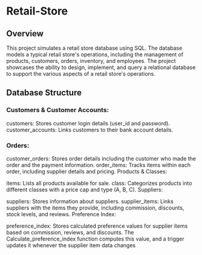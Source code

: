 # Retail-Store
## Overview
This project simulates a retail store database using SQL. The database models a typical retail store's operations, including the management of products, customers, orders, inventory, and employees. The project showcases the ability to design, implement, and query a relational database to support the various aspects of a retail store's operations.
## Database Structure
### Customers & Customer Accounts:

customers: Stores customer login details (user_id and password).
customer_accounts: Links customers to their bank account details.
### Orders:

customer_orders: Stores order details including the customer who made the order and the payment information.
order_items: Tracks items within each order, including supplier details and pricing.
Products & Classes:

items: Lists all products available for sale.
class: Categorizes products into different classes with a price cap and type (A, B, C).
Suppliers:

suppliers: Stores information about suppliers.
supplier_items: Links suppliers with the items they provide, including commission, discounts, stock levels, and reviews.
Preference Index:

preference_index: Stores calculated preference values for supplier items based on commission, reviews, and discounts.
The Calculate_preference_index function computes this value, and a trigger updates it whenever the supplier item data changes
